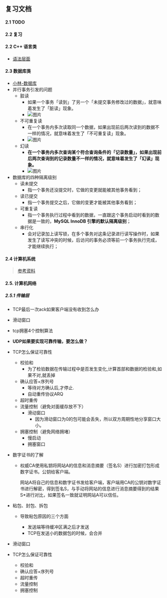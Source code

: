 ## 复习文档

#### 2.1 TODO



#### 2.2 复习

#### 2.2 C++ 语言类

* [语法层面](https://blog.csdn.net/neverever01/article/details/108237531)



#### 2.3 数据库类

* [小林-数据库](https://www.xiaolincoding.com/mysql/base/how_select.html#mysql-%E6%89%A7%E8%A1%8C%E6%B5%81%E7%A8%8B%E6%98%AF%E6%80%8E%E6%A0%B7%E7%9A%84)
* 并行事务引发的问题
  * 脏读
    * 如果一个事务「读到」了另一个「未提交事务修改过的数据」，就意味着发生了「脏读」现象。
    * ![图片](https://img-blog.csdnimg.cn/img_convert/10b513008ea35ee880c592a88adcb12f.png)
  * 不可重复读
    * 在一个事务内多次读取同一个数据，如果出现前后两次读到的数据不一样的情况，就意味着发生了「不可重复读」现象。
    * ![图片](https://img-blog.csdnimg.cn/img_convert/f5b4f8f0c0adcf044b34c1f300a95abf.png)
  * 幻读
    * **在一个事务内多次查询某个符合查询条件的「记录数量」，如果出现前后两次查询到的记录数量不一样的情况，就意味着发生了「幻读」现象。**
    * ![图片](https://img-blog.csdnimg.cn/img_convert/d19a1019dc35dfe8cfe7fbff8cd97e31.png)
* 数据库的四种隔离级别
  * 读未提交
    * 指一个事务还没提交时，它做的变更就能被其他事务看到；
  * 读已提交
    * 指一个事务提交之后，它做的变更才能被其他事务看到；
  * 可重复读
      * 指一个事务执行过程中看到的数据，一直跟这个事务启动时看到的数据是一致的，**MySQL InnoDB 引擎的默认隔离级别**；
  * 串行化
    * 会对记录加上读写锁，在多个事务对这条记录进行读写操作时，如果发生了读写冲突的时候，后访问的事务必须等前一个事务执行完成，才能继续执行；
  
  



#### 2.4 计算机系统

> [参考资料](https://mp.weixin.qq.com/s?__biz=MzU4ODI1MjA3NQ==&mid=2247490061&idx=2&sn=12149cbf01c461cb6e7193c87f86947b&chksm=fddeccc9caa945dfd40e5b721d3de6c072e6c63090d517c2abd7cdbad03913ffe1894ecf515e&scene=126&sessionid=1598581626&key=327ff69e53d289e265ba4be42c78ab289d247b013a397b5e56a76f8e15d507e2b246f5f8e182aea30e297541e608b44b6afc4aef2a158685ddc7b89ac3819a93af1a874e7eb8032ca33fcbfdc490c6d80ff937238fae8bf025d4df48edd109b337fce874a51bcfd3c4d6c73519144f1d2bb2d2642e053526abb49c65f1ad7a7a&ascene=1&uin=MTY3MDE4MjUzNw%3D%3D&devicetype=Windows+10+x64&version=62090529&lang=zh_CN&exportkey=Ae7A2lvgN6N2S9zIIGtxrwk%3D&pass_ticket=IxOgoA0uCVNmIWk3JlME4s%2BV8YtCCJRms%2FWOtZaGjo%2F4rRk9WXulOQCMRIzciJYH)

#### 2.5. 计算机网络

##### 2.5.1 传输层

* TCP最后一次ack如果客户端没有收到怎么办

* 滑动窗口

* tcp拥塞4个控制算法

* **UDP如果要实现可靠传输，要怎么做？**

* TCP怎么保证可靠性

  * 校验和
    * 为了检验数据在传输过程中是否发生变化,计算首部和数据的检验和,如果不对,就丢掉
  * 确认应答+序列号
    * 等待对方确认后,才停止.
    * 自动重传协议ARQ
  * 超时重传
  * 流量控制（避免对面缓存放不下）
    * 滑动窗口
      * 因为滑动窗口为0的包可能会丢失，所以双方周期性地分享窗口大小。
  * 拥塞控制（避免网络拥堵）
    * 慢启动
    * 拥塞窗口

- 数字证书的了解

  - 权威CA使用私钥将网站A的信息和消息摘要（签名S）进行加密打包形成数字证书。公钥给客户端。

    网站A将自己的信息和数字证书发给客户端，客户端用CA的公钥对数字证书进行解密，得到签名S，与手动将网站的信息进行消息摘要得到的结果S*进行对比，如果签名一致就证明网站A可以信任。

- 粘包、封包、拆包

  - 导致粘包原因的三个方面

    - 发送端等待缓冲区满之后才发送
    - TCP在发送小的数据包的时候，会合并

- 滑动窗口

- TCP怎么保证可靠性
  - 校验和
  - 确认应答+序列号
  - 超时重传
  - 流量控制
  - 拥塞控制
  


